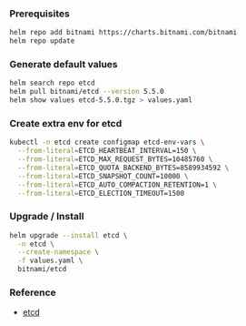 ### Prerequisites
```bash
helm repo add bitnami https://charts.bitnami.com/bitnami
helm repo update
```

### Generate default values
```bash
helm search repo etcd
helm pull bitnami/etcd --version 5.5.0
helm show values etcd-5.5.0.tgz > values.yaml
```

### Create extra env for etcd
```bash
kubectl -n etcd create configmap etcd-env-vars \
  --from-literal=ETCD_HEARTBEAT_INTERVAL=150 \
  --from-literal=ETCD_MAX_REQUEST_BYTES=10485760 \
  --from-literal=ETCD_QUOTA_BACKEND_BYTES=8589934592 \
  --from-literal=ETCD_SNAPSHOT_COUNT=10000 \
  --from-literal=ETCD_AUTO_COMPACTION_RETENTION=1 \
  --from-literal=ETCD_ELECTION_TIMEOUT=1500
```

### Upgrade / Install
```bash
helm upgrade --install etcd \
  -n etcd \
  --create-namespace \
  -f values.yaml \
  bitnami/etcd
```

### Reference
* [etcd](https://github.com/bitnami/charts/tree/master/bitnami/etcd)
